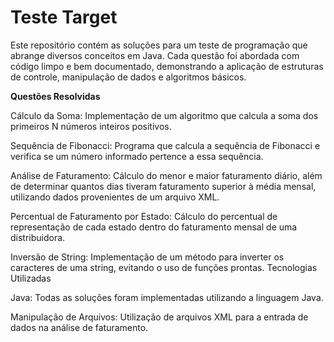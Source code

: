 ﻿# Teste Target
Este repositório contém as soluções para um teste de programação que abrange diversos conceitos em Java. Cada questão foi abordada com código limpo e bem documentado, demonstrando a aplicação de estruturas de controle, manipulação de dados e algoritmos básicos.

**Questões Resolvidas**

Cálculo da Soma: Implementação de um algoritmo que calcula a soma dos primeiros N números inteiros positivos.

Sequência de Fibonacci: Programa que calcula a sequência de Fibonacci e verifica se um número informado pertence a essa sequência.

Análise de Faturamento: Cálculo do menor e maior faturamento diário, além de determinar quantos dias tiveram faturamento superior à média mensal, utilizando dados provenientes de um arquivo XML.

Percentual de Faturamento por Estado: Cálculo do percentual de representação de cada estado dentro do faturamento mensal de uma distribuidora.

Inversão de String: Implementação de um método para inverter os caracteres de uma string, evitando o uso de funções prontas.
Tecnologias Utilizadas

Java: Todas as soluções foram implementadas utilizando a linguagem Java.

Manipulação de Arquivos: Utilização de arquivos XML para a entrada de dados na análise de faturamento.
